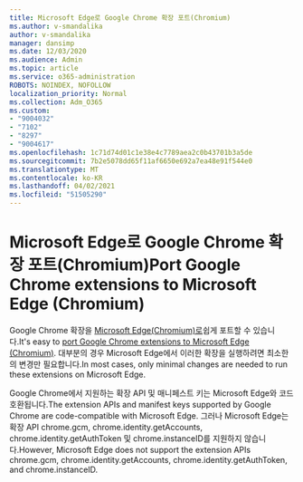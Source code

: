 ```yaml
---
title: Microsoft Edge로 Google Chrome 확장 포트(Chromium)
ms.author: v-smandalika
author: v-smandalika
manager: dansimp
ms.date: 12/03/2020
ms.audience: Admin
ms.topic: article
ms.service: o365-administration
ROBOTS: NOINDEX, NOFOLLOW
localization_priority: Normal
ms.collection: Adm_O365
ms.custom:
- "9004032"
- "7102"
- "8297"
- "9004617"
ms.openlocfilehash: 1c71d74d01c1e38e4c7789aea2c0b43701b3a5de
ms.sourcegitcommit: 7b2e5078dd65f11af6650e692a7ea48e91f544e0
ms.translationtype: MT
ms.contentlocale: ko-KR
ms.lasthandoff: 04/02/2021
ms.locfileid: "51505290"
---
```

# <a name="port-google-chrome-extensions-to-microsoft-edge-chromium"></a><span data-ttu-id="3cd4b-102">Microsoft Edge로 Google Chrome 확장 포트(Chromium)</span><span class="sxs-lookup"><span data-stu-id="3cd4b-102">Port Google Chrome extensions to Microsoft Edge (Chromium)</span></span>

<span data-ttu-id="3cd4b-103">Google Chrome 확장을 [Microsoft Edge(Chromium)로](https://docs.microsoft.com/microsoft-edge/extensions-chromium/developer-guide/port-chrome-extension)쉽게 포트할 수 있습니다.</span><span class="sxs-lookup"><span data-stu-id="3cd4b-103">It's easy to [port Google Chrome extensions to Microsoft Edge (Chromium)](https://docs.microsoft.com/microsoft-edge/extensions-chromium/developer-guide/port-chrome-extension).</span></span> <span data-ttu-id="3cd4b-104">대부분의 경우 Microsoft Edge에서 이러한 확장을 실행하려면 최소한의 변경만 필요합니다.</span><span class="sxs-lookup"><span data-stu-id="3cd4b-104">In most cases, only minimal changes are needed to run these extensions on Microsoft Edge.</span></span>

<span data-ttu-id="3cd4b-105">Google Chrome에서 지원하는 확장 API 및 매니페스트 키는 Microsoft Edge와 코드 호환됩니다.</span><span class="sxs-lookup"><span data-stu-id="3cd4b-105">The extension APIs and manifest keys supported by Google Chrome are code-compatible with Microsoft Edge.</span></span> <span data-ttu-id="3cd4b-106">그러나 Microsoft Edge는 확장 API chrome.gcm, chrome.identity.getAccounts, chrome.identity.getAuthToken 및 chrome.instanceID를 지원하지 않습니다.</span><span class="sxs-lookup"><span data-stu-id="3cd4b-106">However, Microsoft Edge does not support the extension APIs chrome.gcm, chrome.identity.getAccounts, chrome.identity.getAuthToken, and chrome.instanceID.</span></span>